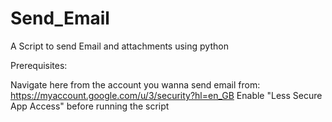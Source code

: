 # Send_Email
A Script to send Email and attachments using python 

Prerequisites:

Navigate here from the account you wanna send email from: https://myaccount.google.com/u/3/security?hl=en_GB
Enable "Less Secure App Access" before running the script
